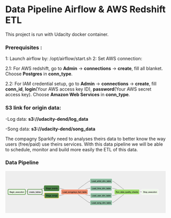 # Data Pipeline Airflow & AWS Redshift ETL

This project is run with Udacity docker container.

### Prerequisites :
1: Launch airflow by: /opt/airflow/start.sh
2: Set AWS connection:

 2.1: For AWS redshift, go to **Admin** -> **connections** -> **create**, fill all blanket. Choose **Postgres** in **conn_type**.
 
 2.2: For IAM credential setup, go to **Admin** -> **connections** -> **create**, fill **conn_id**, **login**(Your AWS access key ID), **password**(Your AWS secret access key).
      Choose **Amazon Web Services** in **conn_type**.

### S3 link for origin data:

-Log data: **s3://udacity-dend/log_data**

-Song data: **s3://udacity-dend/song_data**

The compagny Sparkify need to analyses theirs data to better know the way users (free/paid) use theirs services. With this data pipeline we will be able to schedule, monitor and build more easily the ETL of this data.

### Data Pipeline
![Dag](./DAG.png)
